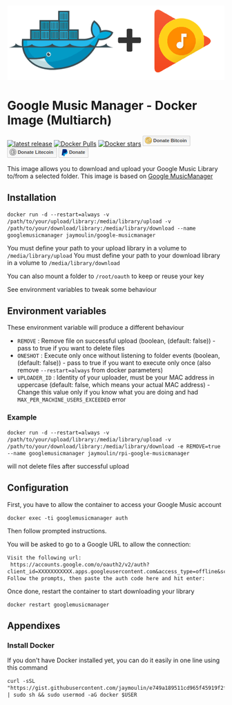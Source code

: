 ![logo](logo.png)

Google Music Manager - Docker Image (Multiarch)
===============================================

[![latest release](https://img.shields.io/github/release/jaymoulin/docker-google-musicmanager.svg "latest release")](http://github.com/jaymoulin/docker-google-musicmanager/releases)
[![Docker Pulls](https://img.shields.io/docker/pulls/jaymoulin/google-musicmanager.svg)](https://hub.docker.com/r/jaymoulin/google-musicmanager/)
[![Docker stars](https://img.shields.io/docker/stars/jaymoulin/google-musicmanager.svg)](https://hub.docker.com/r/jaymoulin/google-musicmanager/)
[![Bitcoin donation](https://github.com/jaymoulin/jaymoulin.github.io/raw/master/btc.png "Bitcoin donation")](https://m.freewallet.org/id/374ad82e/btc)
[![Litecoin donation](https://github.com/jaymoulin/jaymoulin.github.io/raw/master/ltc.png "Litecoin donation")](https://m.freewallet.org/id/374ad82e/ltc)
[![PayPal donation](https://github.com/jaymoulin/jaymoulin.github.io/raw/master/ppl.png "PayPal donation")](https://www.paypal.me/jaymoulin)

This image allows you to download and upload your Google Music Library to/from a selected folder.
This image is based on [Google MusicManager](https://github.com/jaymoulin/google-music-manager)

Installation
---

```
docker run -d --restart=always -v /path/to/your/upload/library:/media/library/upload -v /path/to/your/download/library:/media/library/download --name googlemusicmanager jaymoulin/google-musicmanager
```

You must define your path to your upload library in a volume to `/media/library/upload`
You must define your path to your download library in a volume to `/media/library/download`

You can also mount a folder to `/root/oauth` to keep or reuse your key

See environment variables to tweak some behaviour

Environment variables
---------------------

These environment variable will produce a different behaviour

* `REMOVE` : Remove file on successful upload (boolean, (default: false)) - pass to true if you want to delete files
* `ONESHOT` : Execute only once without listening to folder events (boolean, (default: false)) - pass to true if you want to execute only once (also remove `--restart=always` from docker parameters)  
* `UPLOADER_ID` : Identity of your uploader, must be your MAC address in uppercase 
    (default: false, which means your actual MAC address) - Change this value only if you know what you are doing and had `MAX_PER_MACHINE_USERS_EXCEEDED` error

### Example

```
docker run -d --restart=always -v /path/to/your/upload/library:/media/library/upload -v /path/to/your/download/library:/media/library/download -e REMOVE=true --name googlemusicmanager jaymoulin/rpi-google-musicmanager
```

will not delete files after successful upload

Configuration
---
First, you have to allow the container to access your Google Music account
```
docker exec -ti googlemusicmanager auth
```
Then follow prompted instructions.

You will be asked to go to a Google URL to allow the connection:

```
Visit the following url:
 https://accounts.google.com/o/oauth2/v2/auth?client_id=XXXXXXXXXXX.apps.googleusercontent.com&access_type=offline&scope=https%3A%2F%2Fwww.googleapis.com%2Fauth%2Fmusicmanager&response_type=code&redirect_uri=urn%3Aietf%3Awg%3Aoauth%3A2.0%3Aoob
Follow the prompts, then paste the auth code here and hit enter:
```

Once done, restart the container to start downloading your library
```
docker restart googlemusicmanager
```

Appendixes
---

### Install Docker

If you don't have Docker installed yet, you can do it easily in one line using this command
 
```
curl -sSL "https://gist.githubusercontent.com/jaymoulin/e749a189511cd965f45919f2f99e45f3/raw/0e650b38fde684c4ac534b254099d6d5543375f1/ARM%2520(Raspberry%2520PI)%2520Docker%2520Install" | sudo sh && sudo usermod -aG docker $USER
```
